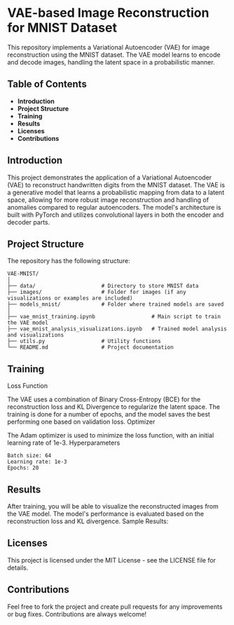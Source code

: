 # VAE-based Image Reconstruction for MNIST Dataset

This repository implements a Variational Autoencoder (VAE) for image reconstruction using the MNIST dataset. The VAE model learns to encode and decode images, handling the latent space in a probabilistic manner.

## Table of Contents

- **Introduction**
- **Project Structure**
- **Training**
- **Results**
- **Licenses**
- **Contributions**

## Introduction

This project demonstrates the application of a Variational Autoencoder (VAE) to reconstruct handwritten digits from the MNIST dataset. The VAE is a generative model that learns a probabilistic mapping from data to a latent space, allowing for more robust image reconstruction and handling of anomalies compared to regular autoencoders. The model's architecture is built with PyTorch and utilizes convolutional layers in both the encoder and decoder parts.

## Project Structure

The repository has the following structure:

```
VAE-MNIST/
│
├── data/                     # Directory to store MNIST data
├── images/                   # Folder for images (if any visualizations or examples are included)
├── models_mnist/             # Folder where trained models are saved
│
├── vae_mnist_training.ipynb                  # Main script to train the VAE model
├── vae_mnist_analysis_visualizations.ipynb   # Trained model analysis and visualizations
├── utils.py                  # Utility functions
└── README.md                 # Project documentation
```

## Training
Loss Function

The VAE uses a combination of Binary Cross-Entropy (BCE) for the reconstruction loss and KL Divergence to regularize the latent space. The training is done for a number of epochs, and the model saves the best performing one based on validation loss.
Optimizer

The Adam optimizer is used to minimize the loss function, with an initial learning rate of 1e-3.
Hyperparameters

    Batch size: 64
    Learning rate: 1e-3
    Epochs: 20

## Results

After training, you will be able to visualize the reconstructed images from the VAE model. The model's performance is evaluated based on the reconstruction loss and KL divergence.
Sample Results:

## Licenses

This project is licensed under the MIT License - see the LICENSE file for details.

## Contributions

Feel free to fork the project and create pull requests for any improvements or bug fixes. Contributions are always welcome!
